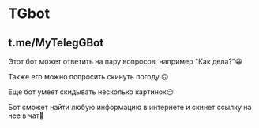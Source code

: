 # TGbot
## t.me/MyTelegGBot
Этот бот может ответить на пару вопросов, например "Как дела?"😀

Также его можно попросить скинуть погоду 🙃

Еще бот умеет скидывать несколько картинок😏

Бот сможет найти любую информацию в интернете и скинет ссылку на нее в чат🤖
